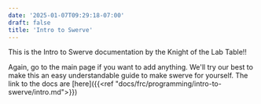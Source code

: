 ```yaml
---
date: '2025-01-07T09:29:18-07:00'
draft: false
title: 'Intro to Swerve'
---
```



This is the Intro to Swerve documentation by the Knight of the Lab Table!!

Again, go to the main page if you want to add anything. We'll try our best to make this an easy understandable guide to make swerve for yourself.
The link to the docs are [here]({{<ref "docs/frc/programming/intro-to-swerve/intro.md">}})